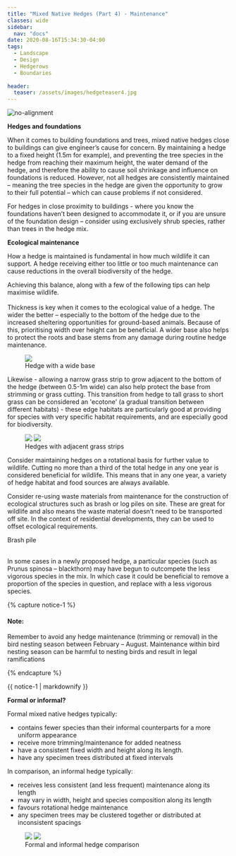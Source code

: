 ```yaml
---
title: "Mixed Native Hedges (Part 4) - Maintenance"
classes: wide
sidebar:
  nav: "docs"
date: 2020-08-16T15:34:30-04:00
tags:
  - Landscape
  - Design
  - Hedgerows
  - Boundaries
  
header:
  teaser: /assets/images/hedgeteaser4.jpg
---
```



<img src="/assets/images/hedgeteaser4.jpg" alt="no-alignment">

**Hedges and foundations**

<p style="text-align: justify;">
  
When it comes to building foundations and trees, mixed native hedges close to buildings can give engineer’s cause for concern. By maintaining a hedge to a fixed height (1.5m for example), and preventing the tree species in the hedge from reaching their maximum height, the water demand of the hedge, and therefore the ability to cause soil shrinkage and influence on foundations is reduced. However, not all hedges are consistently maintained – meaning the tree species in the hedge are given the opportunity to grow to their full potential – which can cause problems if not considered.

For hedges in close proximity to buildings - where you know the foundations haven’t been designed to accommodate it, or if you are unsure of the foundation design – consider using exclusively shrub species, rather than trees in the hedge mix. 

</p>


**Ecological maintenance**

<p style="text-align: justify;">

How a hedge is maintained is fundamental in how much wildlife it can support. A hedge receiving either too little or too much maintenance can cause reductions in the overall biodiversity of the hedge. 

Achieving this balance, along with a few of the following tips can help maximise wildlife.
<br><br>
Thickness is key when it comes to the ecological value of a hedge. The wider the better – especially to the bottom of the hedge due to the increased sheltering opportunities for ground-based animals. Because of this, prioritising width over height can be beneficial. A wider base also helps to protect the roots and base stems from any damage during routine hedge maintenance.

</p>

<figure class="half">
    <a href="/assets/images/widebasehedge.jpg"><img src="/assets/images/widebasehedge.jpg"></a>
    <figcaption>Hedge with a wide base </figcaption>
</figure>

<p style="text-align: justify;">

Likewise - allowing a narrow grass strip to grow adjacent to the bottom of the hedge (between 0.5-1m wide) can also help protect the base from strimming or grass cutting. This transition from hedge to tall grass to short grass can be considered an 'ecotone' (a gradual transition between different habitats) - these edge habitats are particularly good at providing for species with very specific habitat requirements, and are especially good for biodiversity. 


</p>

<figure class="half">
    <a href="/assets/images/grassstrip1.JPG"><img src="/assets/images/grassstrip1.JPG"></a>
    <a href="/assets/images/grassstrip2.JPG"><img src="/assets/images/grassstrip2.JPG"></a>
    <figcaption>Hedges with adjacent grass strips </figcaption>
</figure>

<p style="text-align: justify;">
  
Consider maintaining hedges on a rotational basis for further value to wildlife. Cutting no more than a third of the total hedge in any one year is considered beneficial for wildlife. This means that in any one year, a variety of hedge habitat and food sources are always available.  

Consider re-using waste materials from maintenance for the construction of ecological structures such as brash or log piles on site. These are great for wildlife and also means the waste material doesn’t need to be transported off site. In the context of residential developments, they can be used to offset ecological requirements.

</p>

<img src="/assets/images/brashpile.JPG" alt="">
<figcaption>Brash pile </figcaption>

<br>

<p style="text-align: justify;">
  
In some cases in a newly proposed hedge, a particular species (such as Prunus spinosa – blackthorn) may have begun to outcompete the less vigorous species in the mix. In which case it could be beneficial to remove a proportion of the species in question, and replace with a less vigorous species.

</p>

{% capture notice-1 %}

#### Note:

Remember to avoid any hedge maintenance (trimming or removal) in the bird nesting season between February – August. Maintenance within bird nesting season can be harmful to nesting birds and result in legal ramifications

{% endcapture %}

<div class="notice">
  {{ notice-1 | markdownify }}
</div>


**Formal or informal?**

Formal mixed native hedges typically:

- contains fewer species than their informal counterparts for a more uniform appearance
- receive more trimming/maintenance for added neatness
- have a consistent fixed width and height along its length.
- have any specimen trees distributed at fixed intervals


In comparison, an informal hedge typically:
- receives less consistent (and less frequent) maintenance along its length 
- may vary in width, height and species composition along its length
- favours rotational hedge maintenance
- any specimen trees may be clustered together or distributed at inconsistent spacings


<figure class="half">
    <a href="/assets/images/formalhedge.JPG"><img src="/assets/images/formalhedge.JPG"></a>
    <a href="/assets/images/informalhedge.jpg"><img src="/assets/images/informalhedge.jpg"></a>
    <figcaption>Formal and informal hedge comparison </figcaption>
</figure>
